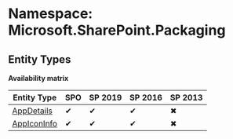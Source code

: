 # Namespace: Microsoft.SharePoint.Packaging

## Entity Types

**Availability matrix**

Entity Type | SPO | SP 2019 | SP 2016 | SP 2013
----------|-----|---------|---------|--------
[AppDetails](./EntityTypes/AppDetails.md) | ✔ | ✔ | ✔ | ✖
[AppIconInfo](./EntityTypes/AppIconInfo.md) | ✔ | ✔ | ✔ | ✖
